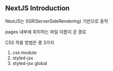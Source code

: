 ## NextJS Introduction
NextJS는 SSR(ServerSideRendering) 기반으로 동작

pages 내부에 위치하는 파일 이름이 곧 경로

CSS 적용 방법은 총 3가지
1. css module
2. styled-jsx
3. styled-jsx global